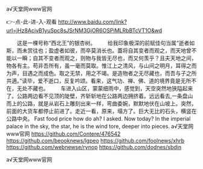 
а√天堂网www官网




👉-点-此-进-入-观看  http://www.baidu.com/link?url=jHz8AcivB1yuSpc8sJSrNM3GjOR6OSPiMLRbBTcVT1O&wd




　　这是一棵号称“西北王”的银杏树。
　　给我印象极深的前赋佳句当属“逝者如斯，而未赏往也；盈虚者如彼，而卒莫消长也。蓋将自其变者而观之，而天地曾不能以一瞬；自其不变者而观之，则物与我皆无尽也，而又何羡乎？且夫天地之间，物各有主。苟非吾所有，虽一毫而莫取。惟江上之清风，与山间之明月，耳得之而为声，目遇之而成色。取之无禁，用之不竭。是造物者之无尽藏也，而吾与子之所共適。”读毕，爱不逝口，反复吟颂。看来，这气功、禅、佛、道的境界竟是无所不在，无处不藏也。
　　车进入山区，蒙蒙细雨中，感觉到，天空突然地狭隘起来了。公路两边看不见顶的陡壁，齐斩斩地在公路两边拥挤着。远远看去,一条盘山而上的公路，就是从岩石上雕刻出来一样，弯曲委婉，默默地伏在山坡上。突然，前面的大货车都停止前进了。走近一看，原来，塌方了。巨大无比的石头，横竖在公路中央。
Fast food price how do ah?
I asked.
Now today?
In the imperial palace in the sky, the star, he is the wind tore, deeper into pieces.
а√天堂网www官网 https://github.com/Contere/476542
https://github.com/beooknews/lgpeo
https://github.com/foolnews/xhrb
https://github.com/webnewse/rynop
https://github.com/dodnes/sbdin





а√天堂网www官网
